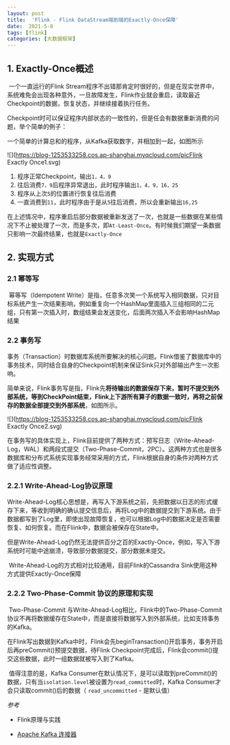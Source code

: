 ```yaml
---
layout: post
title:  'Flink - Flink DataStream端到端的Exactly-Once保障'
date:  2021-5-8
tags: [flink]
categories: [大数据框架]
---
```


## 1. Exactly-Once概述

​		一个一直运行的Flink Stream程序不出错那肯定时很好的，但是在现实世界中，系统难免会出现各种意外，一旦故障发生，Flink作业就会重启，读取最近Checkpoint的数据，恢复状态，并继续接着执行任务。

​		Checkpoint时可以保证程序内部状态的一致性的，但是任会有数据重新消费的问题，举个简单的例子：

​		一个简单的计算总和的程序，从Kafka获取数字，并相加到一起，如图所示

 ![](https://blog-1253533258.cos.ap-shanghai.myqcloud.com/picFlink Exactly Once1.svg)

1. 程序正常Checkpoint，输出`1，4，9`
2. 往后消费`7，9`后程序异常退出，此时程序输出`1，4，9，16，25`
3. 程序从上次`5`的位置进行恢复往后消费
4. 一直消费到`11`，此时程序由于是从`5`往后消费，所以会重新输出`16,25`

在上述情况中，程序重启后部分数据被重新发送了一次，也就是一些数据在某些情况下不止被处理了一次，而是多次，即`At-Least-Once`。有时候我们期望一条数据只影响一次最终结果，也就是`Exactly-Once`

## 2. 实现方式

### 2.1 幂等写

​		幂等写（Idempotent Write）是指，任意多次笑一个系统写入相同数据，只对目标系统产生一次结果影响，例如重复向一个HashMap里面插入三组相同的二元组，只有第一次插入时，数组结果会发送变化，后面两次插入不会影响HashMap结果

### 2.2 事务写

​		事务（Transaction）时数据库系统所要解决的核心问题。Flink借鉴了数据库中的事务技术，同时结合自身的Checkpoint机制来保证Sink只对外部输出产生一次影响。

​		简单来说，Flink事务写是指，Flink先**将待输出的数据保存下来，暂时不提交到外部系统，等到CheckPoint结束，Flink上下游所有算子的数据一致时，再将之前保存的数据全部提交到外部系统**，如图所示。

![](https://blog-1253533258.cos.ap-shanghai.myqcloud.com/picFlink Exactly Once2.svg)

在事务写的具体实现上，Flink目前提供了两种方式：预写日志（Write-Ahead-Log，WAL）和两段式提交（Two-Phase-Commit，2PC）。这两种方式也是很多数据库和分布式系统实现事务经常采用的方式，Flink根据自身的条件对两种方式做了适应性调整。

### 2.2.1 Write-Ahead-Log协议原理

​		Write-Ahead-Log核心思想是，再写入下游系统之前，先把数据以日志的形式缓存下来，等收到明确的确认提交信息后，再将Log中的数据提交到下游系统。由于数据都写到了Log里，即使出现故障恢复，也可以根据Log中的数据决定是否需要恢复、如何恢复。而在Fliink中，数据会被保存在State中。

​		但是Write-Ahead-Log仍然无法提供百分之百的Exactly-Once，例如，写入下游系统时可能中途崩溃，导致部分数据提交，部分数据未提交。

​		Write-Ahead-Log的方式相对比较通用，目前Flink的Cassandra Sink使用这种方式提供Exactly-Once保障

### 2.2.2 Two-Phase-Commit 协议的原理和实现

​		Two-Phase-Commit 与Write-Ahead-Log相比，Flink中的Two-Phase-Commit协议不再将数据缓存在State中，而是直接将数据写入到外部系统，比如支持事务的Kafka。

​		在Flink写出数据到Kafka中时，Flink会先beginTransaction()开启事务，事务开启后再preCommit()预提交数据，待Flink Checkpoint完成后，Flink会commit()提交这些数据，此时一组数据就被写入到了Kafka。

​		值得注意的是，Kafka Consumer在默认情况下，是可以读取到preCommit()的数据，只有当`isolation.level`被设置为`read_committed`时，Kafka Consumer才会只读取commit()后的数据（ `read_uncommitted` - 是默认值）



*参考*

- Flink原理与实践

- [Apache Kafka 连接器](https://ci.apache.org/projects/flink/flink-docs-release-1.13/zh/docs/connectors/datastream/kafka/#apache-kafka-连接器)